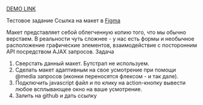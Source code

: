 [DEMO LINK](https://encrt.github.io/tt1_roga_i_kopyta/)

Тестовое задание
Ссылка на макет в [Figma](https://www.figma.com/file/wvkEXGLJt8nYvXvdtds0hk/Untitled?node-id=0%3A1)

Макет представляет себой облегченную копию того, что мы обычно верстаем. В реальности чуть сложнее - у нас есть формы и необычное расположение графические элементов, взаимодействие с посторонним API посредством AJAX запросов. 
Задача
1) Сверстать данный макет. Бутстрап не используем.
2) Сделать макет адаптивным на свое усмотрение при помощи @media запросов (иконки переносятся флексом - и так дале).
3) Подключить javascript файл и по клику на action-кнопку вывести любое всплывающее окно на ваше усмотрение.
4) Залить на github и дать ссылку
